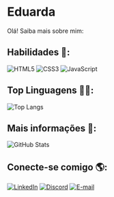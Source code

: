 
# Eduarda

Olá! Saiba mais sobre mim:

## Habilidades 🚀:

![HTML5](https://img.shields.io/badge/HTML5-DC0000?style=for-the-badge&logo=html5&logoColor=white& )
![CSS3](https://img.shields.io/badge/CSS3-black?style=for-the-badge&logo=css3&logoColor=white&tittle_color=DC0000)
![JavaScript](https://img.shields.io/badge/JavaScript-white?style=for-the-badge&logo=javascript&logoColor=black)



## Top Linguagens 👩‍💻:
![Top Langs](https://github-readme-stats-git-masterrstaa-rickstaa.vercel.app/api/top-langs/?username=eduardasimoessz&bg_color=000&border_color=DC0000&title_color=fff&text_color=FFF)

## Mais informações 🎯: 

![GitHub Stats](https://github-readme-stats.vercel.app/api?username=eduardasimoessz&theme=transparent&bg_color=000&border_color=DC0000&show_icons=true&icon_color=DC0000&title_color=FFF&text_color=FFF)


## Conecte-se comigo 🌎:

[![LinkedIn](https://img.shields.io/badge/LinkedIn-white?style=for-the-badge&logo=linkedin&logoColor=black)](https://www.linkedin.com/in/SEUUSERNAME/)
[![Discord](https://img.shields.io/badge/Discord-DC0000?style=for-the-badge&logo=discord&logoColor=white)](https://discord.com/channels/@eduardasimoex/)
[![E-mail](https://img.shields.io/badge/-Email-000?style=for-the-badge&logo=microsoft-outlook&logoColor=007BFF)](mailto:duda_simoes02@yahoo.com.br)
